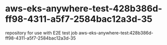 # aws-eks-anywhere-test-428b386d-ff98-4311-a5f7-2584bac12a3d-35
repository for use with E2E test job aws-eks-anywhere-test:428b386d-ff98-4311-a5f7-2584bac12a3d-35
